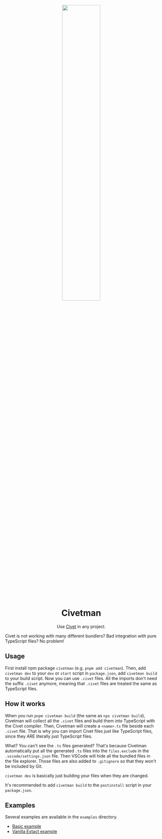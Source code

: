 <center>
    <img src="https://user-images.githubusercontent.com/13007891/210392977-03a3b140-ec63-4ce9-b6e3-0a0f7cac6cbe.png" width="50%">
    <h1>Civetman</h1>
    <p>Use <a href="https://civet.dev/">Civet</a> in any project.</p>
</center>

Civet is not working with many different bundlers? Bad integration with pure TypeScript files? No problem!

## Usage

First install npm package `civetman` (e.g. `pnpm add civetman`). Then, add `civetman dev` to your `dev` or `start` script in `package.json`, add `civetman build` to your build script. Now you can use `.civet` files. All the imports don't need the suffix `.civet` anymore, meaning that `.civet` files are treated the same as TypeScript files.

## How it works

When you run `pnpm civetman build` (the same as `npx civetman build`), Civetman will collect all the `.civet` files and build them into TypeScript with the Civet compiler. Then, Civetman will create a `<name>.ts` file beside each `.civet` file. That is why you can import Civet files just like TypeScript files, since they ARE literally just TypeScript files.

What? You can't see the `.ts` files generated? That's because Civetman automatically put all the generated `.ts` files into the `files.exclude` in the `.vscode/settings.json` file. Then VSCode will hide all the bundled files in the file explorer. Those files are also added to `.gitignore` so that they won't be included by Git.

`civetman dev` is basically just building your files when they are changed.

It's recommended to add `civetman build` to the `postinstall` script in your `package.json`.

## Examples

Several examples are available in the `examples` directory.

-   [Basic example](https://github.com/zihan-ch/civetman/tree/main/examples/basic)
-   [Vanilla Extact example](https://github.com/zihan-ch/civetman/tree/main/examples/astro-vanilla-extract)
